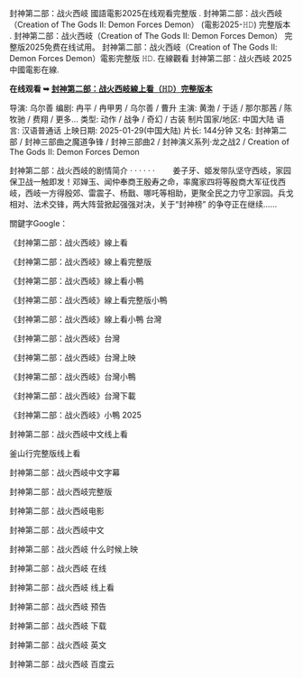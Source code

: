 封神第二部：战火西岐 國語電影2025在线观看完整版 . 封神第二部：战火西岐（Creation of The Gods Ⅱ: Demon Forces Demon） (電影2025-𝙷𝙳) 完整版本 . 封神第二部：战火西岐（Creation of The Gods Ⅱ: Demon Forces Demon） 完整版2025免费在线试用。 封神第二部：战火西岐（Creation of The Gods Ⅱ: Demon Forces Demon）電影完整版 𝙷𝙳. 在線觀看 封神第二部：战火西岐 2025 中國電影在線.

**在线观看 ➥ [封神第二部：战火西岐線上看（𝙷𝙳）完整版本](https://gaslah12.blogspot.com/2025/02/creation.html)**

导演: 乌尔善
编剧: 冉平 / 冉甲男 / 乌尔善 / 曹升
主演: 黄渤 / 于适 / 那尔那茜 / 陈牧驰 / 费翔 / 更多...
类型: 动作 / 战争 / 奇幻 / 古装
制片国家/地区: 中国大陆
语言: 汉语普通话
上映日期: 2025-01-29(中国大陆)
片长: 144分钟
又名: 封神第二部 / 封神三部曲之魔道争锋 / 封神三部曲2 / 封神演义系列·龙之战2 / Creation of The Gods Ⅱ: Demon Forces Demon

封神第二部：战火西岐的剧情简介 · · · · · ·
　　姜子牙、姬发带队坚守西岐，家园保卫战一触即发！邓婵玉、闻仲奉商王殷寿之命，率魔家四将等殷商大军征伐西岐，西岐一方得殷郊、雷震子、杨戬、哪吒等相助，更聚全民之力守卫家园。兵戈相对、法术交锋，两大阵营掀起强强对决，关于“封神榜” 的争夺正在继续......

關鍵字Google：

《封神第二部：战火西岐》線上看

《封神第二部：战火西岐》線上看完整版

《封神第二部：战火西岐》線上看小鴨

《封神第二部：战火西岐》線上看完整版小鴨

《封神第二部：战火西岐》線上看小鴨 台灣

《封神第二部：战火西岐》台灣

《封神第二部：战火西岐》台灣上映

《封神第二部：战火西岐》台灣小鴨

《封神第二部：战火西岐》台灣下載

《封神第二部：战火西岐》小鴨 2025

封神第二部：战火西岐中文线上看

釜山行完整版线上看

封神第二部：战火西岐中文字幕

封神第二部：战火西岐完整版

封神第二部：战火西岐电影

封神第二部：战火西岐中文

封神第二部：战火西岐 什么时候上映

封神第二部：战火西岐 在线

封神第二部：战火西岐 线上看

封神第二部：战火西岐 预告

封神第二部：战火西岐 下载

封神第二部：战火西岐 英文

封神第二部：战火西岐 百度云
